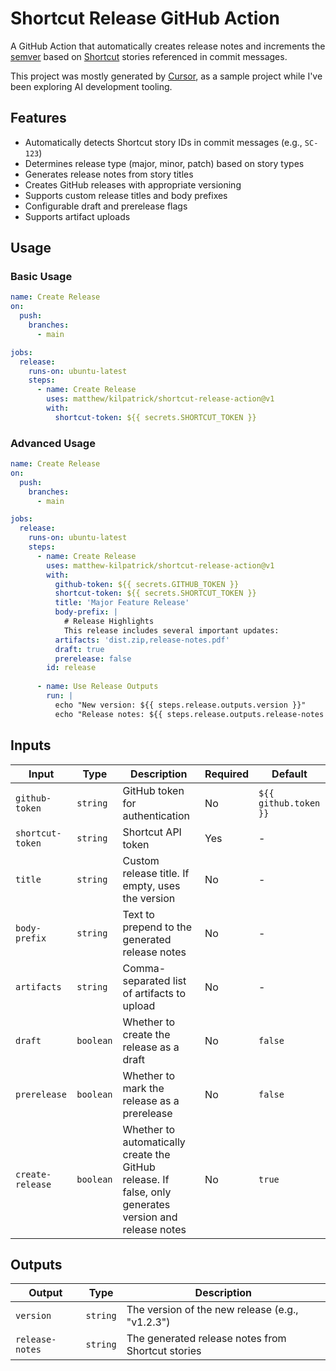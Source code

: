 # Shortcut Release GitHub Action

A GitHub Action that automatically creates release notes and increments the [semver](https://semver.org/) based on [Shortcut](https://shortcut.com) stories referenced in commit messages.

This project was mostly generated by [Cursor](https://cursor.com), as a sample project while I've been exploring AI development tooling.

## Features

- Automatically detects Shortcut story IDs in commit messages (e.g., `SC-123`)
- Determines release type (major, minor, patch) based on story types
- Generates release notes from story titles
- Creates GitHub releases with appropriate versioning
- Supports custom release titles and body prefixes
- Configurable draft and prerelease flags
- Supports artifact uploads

## Usage

### Basic Usage

```yaml
name: Create Release
on:
  push:
    branches:
      - main

jobs:
  release:
    runs-on: ubuntu-latest
    steps:
      - name: Create Release
        uses: matthew/kilpatrick/shortcut-release-action@v1
        with:
          shortcut-token: ${{ secrets.SHORTCUT_TOKEN }}
```

### Advanced Usage

```yaml
name: Create Release
on:
  push:
    branches:
      - main

jobs:
  release:
    runs-on: ubuntu-latest
    steps:
      - name: Create Release
        uses: matthew-kilpatrick/shortcut-release-action@v1
        with:
          github-token: ${{ secrets.GITHUB_TOKEN }}
          shortcut-token: ${{ secrets.SHORTCUT_TOKEN }}
          title: 'Major Feature Release'
          body-prefix: |
            # Release Highlights
            This release includes several important updates:
          artifacts: 'dist.zip,release-notes.pdf'
          draft: true
          prerelease: false
        id: release
      
      - name: Use Release Outputs
        run: |
          echo "New version: ${{ steps.release.outputs.version }}"
          echo "Release notes: ${{ steps.release.outputs.release-notes }}"
```

## Inputs

| Input | Type | Description | Required | Default |
|-------|------|-------------|----------|---------|
| `github-token` | `string` | GitHub token for authentication | No | `${{ github.token }}` |
| `shortcut-token` | `string` | Shortcut API token | Yes | - |
| `title` | `string` | Custom release title. If empty, uses the version | No | - |
| `body-prefix` | `string` | Text to prepend to the generated release notes | No | - |
| `artifacts` | `string` | Comma-separated list of artifacts to upload | No | - |
| `draft` | `boolean` | Whether to create the release as a draft | No | `false` |
| `prerelease` | `boolean` | Whether to mark the release as a prerelease | No | `false` |
| `create-release` | `boolean` | Whether to automatically create the GitHub release. If false, only generates version and release notes | No | `true` |

## Outputs

| Output | Type | Description |
|--------|------|-------------|
| `version` | `string` | The version of the new release (e.g., "v1.2.3") |
| `release-notes` | `string` | The generated release notes from Shortcut stories |
